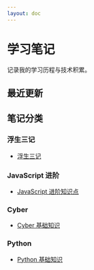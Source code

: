 ```yaml
---
layout: doc
---
```

# 学习笔记

记录我的学习历程与技术积累。

## 最近更新

## 笔记分类

### 浮生三记

- [浮生三记](/notes/sanji/index.md)

### JavaScript 进阶

- [JavaScript 进阶知识点](/notes/JavaScript/advance.md)

### Cyber

- [Cyber 基础知识](/notes/Cyber/index.md)

### Python

- [Python 基础知识](/notes/Python/index.md)
